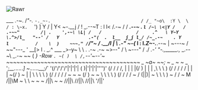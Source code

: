 ![Rawr](http://rs386.pbsrc.com/albums/oo301/LuvRockMusic/Pictures/Rawr.jpg~c200)

   ___                                      .-~. /_"-._
      `-._~-.                                  / /_ "~o\  :Y
          \  \                                / : \~x.  ` ')
           ]  Y                              /  |  Y< ~-.__j
          /   !                        _.--~T : l  l<  /.-~
         /   /                 ____.--~ .   ` l /~\ \<|Y
        /   /             .-~~"        /| .    ',-~\ \L|
       /   /             /     .^   \ Y~Y \.^>/l_   "--'
      /   Y           .-"(  .  l__  j_j l_/ /~_.-~    .
     Y    l          /    \  )    ~~~." / `/"~ / \.__/l_
     |     \     _.-"      ~-{__     l  :  l._Z~-.___.--~
     |      ~---~           /   ~~"---\_  ' __[>
     l  .                _.^   ___     _>-y~
      \  \     .      .-~   .-~   ~>--"  /
       \  ~---"            /     ./  _.-'
        "-.,_____.,_  _.--~\     _.-~
                    ~~     (   _}       -Row
                           `. ~(
                             )  \
                            /,`--'~\--'~\
                  ~~~~~~~~~~~~~~~~~~~~~~~~~~~~~~~~~~~~~~~
                              _
                                __~a~_
                                ~~;  ~_
                  _                ~  ~_                _
                 '_\;__._._._._._._]   ~_._._._._._.__;/_`
                 '(/'/'/'/'|'|'|'| (    )|'|'|'|'\'\'\'\)'
                 (/ / / /, | | | |(/    \) | | | ,\ \ \ \)
                (/ / / / / | | | ~(/    \) ~ | | \ \ \ \ \)
               (/ / / / /  ~ ~ ~   (/  \)    ~ ~  \ \ \ \ \)
              (/ / / / ~          / (||)|          ~ \ \ \ \)
              ~ / / ~            M  /||\M             ~ \ \ ~
               ~ ~                  /||\                 ~ ~
                                   //||\\
                                   //||\\
                                   //||\\
                                   '/||\'
